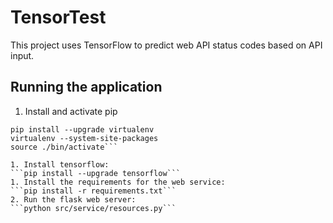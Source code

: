 # TensorTest
This project uses TensorFlow to predict web API status codes based on API input.

## Running the application
1. Install and activate pip
```sudo easy_install pip
pip install --upgrade virtualenv
virtualenv --system-site-packages
source ./bin/activate```

1. Install tensorflow:
```pip install --upgrade tensorflow```
1. Install the requirements for the web service:
```pip install -r requirements.txt```
2. Run the flask web server:
```python src/service/resources.py```
